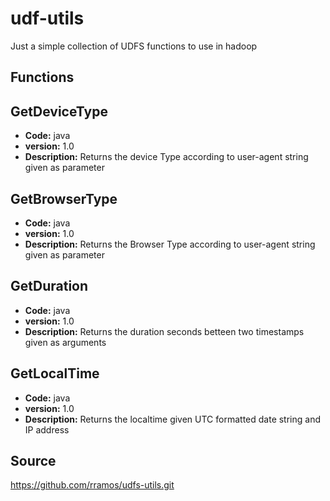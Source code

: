 **udf-utils**
=========

Just a simple collection of UDFS functions to use in hadoop

Functions
--------

GetDeviceType
-------------

 - **Code:** java
 - **version:** 1.0
 - **Description:** Returns the device Type according to user-agent string given as parameter

GetBrowserType
-------------

 - **Code:** java
 - **version:** 1.0
 - **Description:** Returns the Browser Type according to user-agent string given as parameter

GetDuration
-------------

 - **Code:** java
 - **version:** 1.0
 - **Description:** Returns the duration seconds betteen two timestamps given as arguments

GetLocalTime
-------------

 - **Code:** java
 - **version:** 1.0
 - **Description:** Returns the localtime given UTC formatted date string and IP address


Source
------

https://github.com/rramos/udfs-utils.git
 
